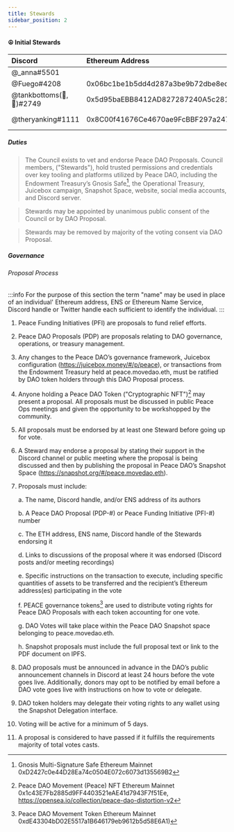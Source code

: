 ```yaml
---
title: Stewards
sidebar_position: 2
---
```


#### ☮️ Initial Stewards

| Discord                  | Ethereum Address                           | ENS              |
| :----------------------- | :----------------------------------------- | :--------------- |
| @\_anna#5501             |                                            |                  |
| @Fuego#4208              | 0x06bc1be1b5dd4d287a3be9b72dbe8eda8297c465 | fuegomoves.eth   |
| @tankbottoms(🎽,🍑)#2749 | 0x5d95baEBB8412AD827287240A5c281E3bB30d27E | tankbottoms.eth  |
| @theryanking#1111        | 0x8C00f41676Ce4670ae9FcBBF297a24736dc23cc3 | ryan-breslow.eth |

##### Duties

> The Council exists to vet and endorse Peace DAO Proposals. Council members, ("Stewards"), hold
> trusted permissions and credentials over key tooling and platforms utilized by Peace DAO, including the
> Endowment Treasury’s Gnosis Safe[^1], the Operational Treasury, Juicebox campaign, Snapshot Space, website,
> social media accounts, and Discord server.

> Stewards may be appointed by unanimous public consent of the Council or by DAO Proposal.

> Stewards may be removed by majority of the voting consent via DAO Proposal.

##### Governance

###### Proposal Process

:::info
For the purpose of this section the term "name" may be used in place of an individual' Ethereum address, ENS or Ethereum Name Service, Discord handle or Twitter handle each sufficient to identify the individual.
:::

1. Peace Funding Initiatives (PFI) are proposals to fund relief efforts.
2. Peace DAO Proposals (PDP) are proposals relating to DAO governance, operations, or treasury management.
3. Any changes to the Peace DAO’s governance framework, Juicebox configuration (https://juicebox.money/#/p/peace), or transactions from the Endowment Treasury held at peace.movedao.eth, must be ratified by DAO token holders through this DAO Proposal process.
4. Anyone holding a Peace DAO Token ("Cryptographic NFT")[^2] may present a proposal. All proposals must be discussed in public Peace Ops meetings and given the opportunity to be workshopped by the community.
5. All proposals must be endorsed by at least one Steward before going up for vote.
6. A Steward may endorse a proposal by stating their support in the Discord channel or public meeting where the proposal is being discussed and then by publishing the proposal in Peace DAO’s Snapshot Space (https://snapshot.org/#/peace.movedao.eth).
7. Proposals must include:

    a. The name, Discord handle, and/or ENS address of its authors

    b. A Peace DAO Proposal (PDP-#) or Peace Funding Initiative (PFI-#) number

    c. The ETH address, ENS name, Discord handle of the Stewards endorsing it

    d. Links to discussions of the proposal where it was endorsed (Discord posts and/or meeting recordings)

    e. Specific instructions on the transaction to execute, including specific quantities of assets to be transferred and the recipient’s Ethereum address(es) participating in the vote

    f. PEACE governance tokens[^3] are used to distribute voting rights for Peace DAO Proposals with each token accounting for one vote.

    g. DAO Votes will take place within the Peace DAO Snapshot space belonging to peace.movedao.eth.

    h. Snapshot proposals must include the full proposal text or link to the PDF document on IPFS.

8. DAO proposals must be announced in advance in the DAO’s public announcement channels in Discord at least 24 hours before the vote goes live. Additionally, donors may opt to be notified by email before a DAO vote goes live with instructions on how to vote or delegate.
9. DAO token holders may delegate their voting rights to any wallet using the Snapshot Delegation interface.
10. Voting will be active for a minimum of 5 days.
11. A proposal is considered to have passed if it fulfills the requirements majority of total votes casts.

[^1]: Gnosis Multi-Signature Safe Ethereum Mainnet 0xD2427c0e44D28Ea74c0504E072c6073d135569B2
[^2]: Peace DAO Movement (Peace) NFT Ethereum Mainnet 0x1c43E7Fb2885d9FF4403521eAE41d7943F7f51Ee, https://opensea.io/collection/peace-dao-distortion-v2
[^3]: Peace DAO Movement Token Ethereum Mainnet 0xdE43304bD02E5517a1B646179eb9612b5d58E6A1)
